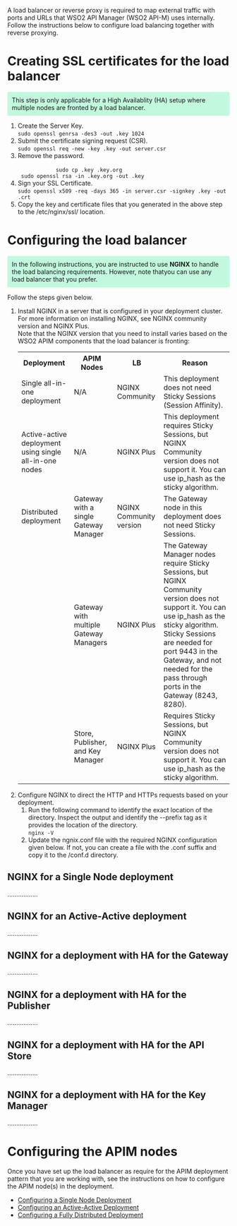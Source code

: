 A load balancer or reverse proxy is required to map external traffic with ports and URLs that WSO2 API Manager (WSO2 API-M) uses internally. Follow the instructions below to configure load balancing together with reverse proxying.
#

# Creating SSL certificates for the load balancer

<p style="background-color: #C2F9DE;padding: 10px">This step is only applicable for a High Availablity (HA) setup where multiple nodes are fronted by a load balancer.
</p>

<ol>
	<li>Create the Server Key. </br>
		<code>sudo openssl genrsa -des3 -out <key_name>.key 1024</code>
	</li>
	<li>Submit the certificate signing request (CSR).</br>
		<code>sudo openssl req -new -key <key_name>.key -out server.csr</code>
	</li>
	<li>Remove the password. </br>
		<code>
			sudo cp <key_name>.key <key_name>.key.org </br> sudo openssl rsa -in <key_name>.key.org -out <key_name>.key</code>
	</li>
	<li>Sign your SSL Certificate.</br>
		<code>sudo openssl x509 -req -days 365 -in server.csr -signkey <key_name>.key -out <certificate_name>.crt</code>
	</li>
	<li>Copy the key and certificate files that you generated in the above step to the /etc/nginx/ssl/ location.</li>
</ol>

# Configuring the load balancer

<p style="background-color: #C2F9DE;padding: 10px">In the following instructions, you are instructed to use <b>NGINX</b> to handle the load balancing requirements. However, note thatyou can use any load balancer that you prefer.
</p>

Follow the steps given below.

<ol>
	<li>Install NGINX in a server that is configured in your deployment cluster. For more information on installing NGINX, see NGINX community version and NGINX Plus. </br>
	Note that the NGINX version that you need to install varies based on the WSO2 APIM components that the load balancer is fronting:
	<table>
		<tr>
			<th>Deployment</th>
			<th>APIM Nodes</th>
			<th>LB</th>
			<th>Reason</th>
		</tr>
		<tr>
			<td>Single all-in-one deployment</td>
			<td>N/A</td>
			<td>NGINX Community</td>
			<td>This deployment does not need Sticky Sessions (Session Affinity).</td>
		</tr>
		<tr>
			<td>Active-active deployment using single all-in-one nodes</td>
			<td>N/A</td>
			<td>NGINX Plus</td>
			<td>This deployment requires Sticky Sessions, but NGINX Community version does not support it. You can use ip_hash as the sticky algorithm.</td>
		</tr>
		<tr>
			<td>Distributed deployment</td>
			<td>Gateway with a single Gateway Manager</td>
			<td>NGINX Community version</td>
			<td>The Gateway node in this deployment does not need Sticky Sessions.</td>
		</tr>
		<tr>
			<td></td>
			<td>Gateway with multiple Gateway Managers</td>
			<td>NGINX Plus</td>
			<td>The Gateway Manager nodes require Sticky Sessions, but NGINX Community version does not support it. You can use ip_hash as the sticky algorithm. Sticky Sessions are needed for port 9443 in the Gateway, and not needed for the pass through ports in the Gateway (8243, 8280).</td>
		</tr>
		<tr>
			<td></td>
			<td>Store, Publisher, and Key Manager</td>
			<td>NGINX Plus</td>
			<td>Requires Sticky Sessions, but NGINX Community version does not support it. You can use ip_hash as the sticky algorithm.</td>
		</tr>
	</table>
	</li>
	<li>Configure NGINX to direct the HTTP and HTTPs requests based on your deployment.
		<ol>
			<li>Run the following command to identify the exact location of the <NGINX_HOME> directory. Inspect the output and identify the --prefix tag as it provides the location of the <NGINX_HOME> directory. </br>
            <code>nginx -V</code>
			</li>
			<li>
				Update the ngnix.conf file with the required NGINX configuration given below. If not, you can create a file with the .conf suffix and copy it to the <NGINX_HOME>/conf.d directory.
			</li>
		</ol>
	</li>
</ol>

## NGINX for a Single Node deployment
.................

## NGINX for an Active-Active deployment
.................

## NGINX for a deployment with HA for the Gateway
.................

## NGINX for a deployment with HA for the Publisher
.................

## NGINX for a deployment with HA for the API Store
.................

## NGINX for a deployment with HA for the Key Manager
.................

# Configuring the APIM nodes

Once you have set up the load balancer as require for the APIM deployment pattern that you are working with, see the instructions on how to configure the APIM node(s) in the deployment.

* [Configuring a Single Node Deployment](single_node_deployment.md)
* [Configuring an Active-Active Deployment](active_active_deployment.md)
* [Configuring a Fully Distributed Deployment](fully_distributed_deployment.md)
